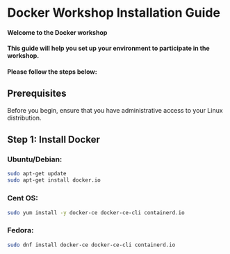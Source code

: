 # Docker Workshop Installation Guide

#### Welcome to the Docker workshop
#### This guide will help you set up your environment to participate in the workshop. 
#### Please follow the steps below:


## Prerequisites

Before you begin, ensure that you have administrative access to your Linux distribution.

## Step 1: Install Docker

### Ubuntu/Debian:

```bash
sudo apt-get update
sudo apt-get install docker.io
```

### Cent OS:
```bash
sudo yum install -y docker-ce docker-ce-cli containerd.io
```

### Fedora:
```bash
sudo dnf install docker-ce docker-ce-cli containerd.io
```
